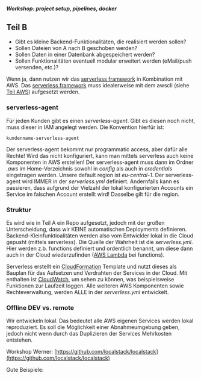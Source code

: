 ##### Workshop: project setup, pipelines, docker

## Teil B

* Gibt es kleine Backend-Funktionalitäten, die realisiert werden sollen?
* Sollen Dateien von A nach B geschoben werden?
* Sollen Daten in einer Datenbank abgespeichert werden?
* Sollen Funktionalitäten eventuell modular erweitert werden (eMail/push versenden, etc.)?

Wenn ja, dann nutzen wir das [serverless framework](https://serverless.com/) in Kombination mit AWS.
Das [serverless framework](teilSLS.md) muss idealerweise mit dem awscli (siehe [Teil AWS](teilAWS.md)) aufgesetzt werden.

### serverless-agent

Für jeden Kunden gibt es einen *serverless-agent*. Gibt es diesen noch nicht, muss dieser in IAM angelegt werden.
Die Konvention hierfür ist:

```
kundenname-serverless-agent
```

Der serverless-agent bekommt nur programmatic access, aber dafür alle Rechte! Wird das nicht konfiguriert, kann man mittels
serverless auch keine Komponenten in AWS erstellen!
Der serverless-agent muss dann im Ordner *.aws* im Home-Verzeichnis sowohl in *config* als auch in *credentials* eingetragen werden.
Unsere default region ist *eu-central-1*. Der serverless-agent wird IMMER in der *serverless.yml* definiert. Andernfalls kann es passieren,
dass aufgrund der Vielzahl der lokal konfigurierten Accounts ein Service im falschen Account erstellt wird! Dasselbe gilt für die region.

### Struktur

Es wird wie in Teil A ein Repo aufgesetzt, jedoch mit der großen Unterscheidung, dass wir KEINE automatischen Deployments definieren.
Backend-Kleinfunktioalitäten werden also vom Entwickler lokal in die Cloud gepusht (mittels serverless).
Die Quelle der Wahrheit ist die *serverless.yml*.
Hier werden z.b. functions definiert und ordentlich benannt, um diese dann auch in der Cloud wiederzufinden ([AWS Lambda](https://aws.amazon.com/lambda/) bei functions).

Serverless erstellt ein [CloudFormation](https://aws.amazon.com/cloudformation/) Template und nutzt dieses als Bauplan für das Aufsetzen und Verdrahten der Services in der Cloud.
Mit enthalten ist [CloudWatch](https://aws.amazon.com/cloudwatch/), um sehen zu können, was beispielsweise Funktionen zur Laufzeit loggen.
Alle weiteren AWS Komponenten sowie Rechteverwaltung, werden ALLE in der *serverless.yml* entwickelt.

### Offline DEV vs. remote

Wir entwickeln lokal. Das bedeutet alle AWS eigenen Services werden lokal reproduziert. Es soll die Möglichkeit einer Abnahmeumgebung geben, jedoch nicht wenn durch das Duplizieren der Services Mehrkosten entstehen.

Workshop Werner: [https://github.com/localstack/localstack](https://github.com/localstack/localstack)

Gute Beispiele:

